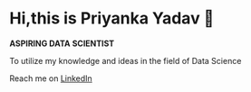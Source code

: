 # Hi,this is Priyanka Yadav 👋

**ASPIRING DATA SCIENTIST**

To utilize my knowledge and ideas in the field of Data Science

Reach me on [LinkedIn]([url](https://www.linkedin.com/in/priyanka-yadav-80801816b/))
